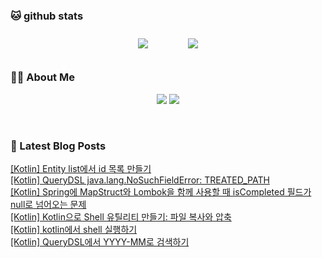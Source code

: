 
###  🐱 github stats  

<div id="main" align="center">
    <img src="https://github-readme-stats.vercel.app/api?username=peterica&count_private=true&show_icons=true&theme=radical"
        style="height: auto; margin-left: 20px; margin-right: 20px; padding: 10px;"/>
    <img src="https://github-readme-stats.vercel.app/api/top-langs/?username=peterica&layout=compact"   
        style="height: auto; margin-left: 20px; margin-right: 20px; padding: 10px;"/>
</div>

###  💁‍♀️ About Me  
<p align="center">
    <a href="https://peterica.tistory.com/"><img src="https://img.shields.io/badge/Blog-FF5722?style=flat-square&logo=Blogger&logoColor=white"/></a>
    <a href="mailto:ilovefran.ofm@gmail.com"><img src="https://img.shields.io/badge/Gmail-d14836?style=flat-square&logo=Gmail&logoColor=white&link=ilovefran.ofm@gmail.com"/></a>
</p>

<br>

### 📕 Latest Blog Posts   

<a href ="https://peterica.tistory.com/713"> [Kotlin] Entity list에서 id 목록 만들기 </a> <br><a href ="https://peterica.tistory.com/710"> [Kotlin] QueryDSL java.lang.NoSuchFieldError: TREATED_PATH </a> <br><a href ="https://peterica.tistory.com/711"> [Kotlin] Spring에 MapStruct와 Lombok을 함께 사용할 때 isCompleted 필드가 null로 넘어오는 문제 </a> <br><a href ="https://peterica.tistory.com/709"> [Kotlin] Kotlin으로 Shell 유틸리티 만들기: 파일 복사와 압축 </a> <br><a href ="https://peterica.tistory.com/708"> [Kotlin] kotlin에서 shell 실행하기 </a> <br><a href ="https://peterica.tistory.com/705"> [Kotlin] QueryDSL에서 YYYY-MM로 검색하기 </a> <br>